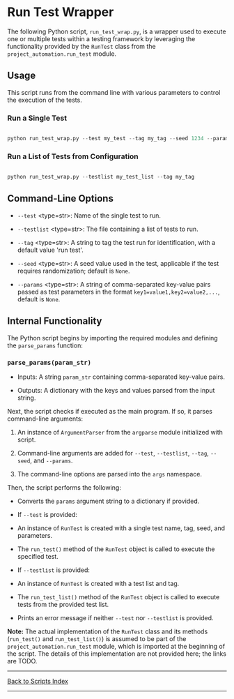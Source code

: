 # Run Test Wrapper

The following Python script, `run_test_wrap.py`, is a wrapper used to execute one or multiple tests within a testing framework by leveraging the functionality provided by the `RunTest` class from the `project_automation.run_test` module.

## Usage

This script runs from the command line with various parameters to control the execution of the tests.

### Run a Single Test

```python

python run_test_wrap.py --test my_test --tag my_tag --seed 1234 --params N=8,M=16

```

### Run a List of Tests from Configuration

```python

python run_test_wrap.py --testlist my_test_list --tag my_tag

```

## Command-Line Options

- `--test` \<type=str>: Name of the single test to run.

- `--testlist` \<type=str>: The file containing a list of tests to run.

- `--tag` \<type=str>: A string to tag the test run for identification, with a default value 'run test'.

- `--seed` \<type=str>: A seed value used in the test, applicable if the test requires randomization; default is `None`.

- `--params` \<type=str>: A string of comma-separated key-value pairs passed as test parameters in the format `key1=value1,key2=value2,...`, default is `None`.

## Internal Functionality

The Python script begins by importing the required modules and defining the `parse_params` function:

### `parse_params(param_str)`

- Inputs: A string `param_str` containing comma-separated key-value pairs.

- Outputs: A dictionary with the keys and values parsed from the input string.

Next, the script checks if executed as the main program. If so, it parses command-line arguments:

1. An instance of `ArgumentParser` from the `argparse` module initialized with script.

2. Command-line arguments are added for `--test`, `--testlist`, `--tag`, `--seed`, and `--params`.

3. The command-line options are parsed into the `args` namespace.

Then, the script performs the following:

- Converts the `params` argument string to a dictionary if provided.

- If `--test` is provided:

- An instance of `RunTest` is created with a single test name, tag, seed, and parameters.

- The `run_test()` method of the `RunTest` object is called to execute the specified test.

- If `--testlist` is provided:

- An instance of `RunTest` is created with a test list and tag.

- The `run_test_list()` method of the `RunTest` object is called to execute tests from the provided test list.

- Prints an error message if neither `--test` nor `--testlist` is provided.

**Note:** The actual implementation of the `RunTest` class and its methods (`run_test()` and `run_test_list()`) is assumed to be part of the `project_automation.run_test` module, which is imported at the beginning of the script. The details of this implementation are not provided here; the links are TODO.

---

[Back to Scripts Index](index.md)

---
